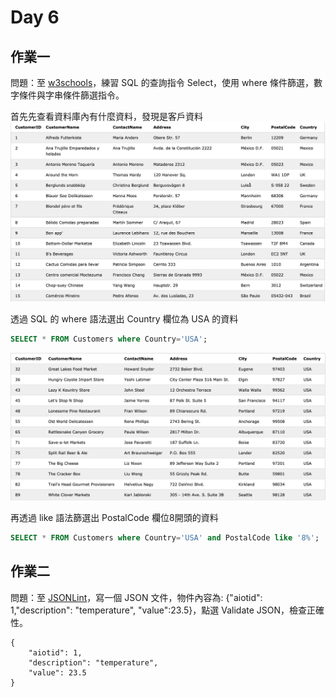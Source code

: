 # Day 6

## 作業一
問題：至 [w3schools](https://www.w3schools.com/sql/trysql.asp?filename=trysql_select_all)，練習 SQL 的查詢指令 Select，使用 where 條件篩選，數字條件與字串條件篩選指令。

首先先查看資料庫內有什麼資料，發現是客戶資料
![image1](https://github.com/qaws5503/AIOT/blob/master/pictures/Day6-1.1.png)

透過 SQL 的 where 語法選出 Country 欄位為 USA 的資料

```SQL
SELECT * FROM Customers where Country='USA';
```
![image2](https://github.com/qaws5503/AIOT/blob/master/pictures/Day6-1.2.png)

再透過 like 語法篩選出 PostalCode 欄位8開頭的資料
```SQL
SELECT * FROM Customers where Country='USA' and PostalCode like '8%';
```

## 作業二

問題：至 [JSONLint](https://jsonlint.com/)，寫一個 JSON 文件，物件內容為: {"aiotid": 1,"description": "temperature", "value":23.5}，點選 Validate JSON，檢查正確性。

```
{
	"aiotid": 1,
	"description": "temperature",
	"value": 23.5
}
```